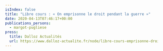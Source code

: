 ```yaml
---
isIndex: false
title: "Libre cours : « On emprisonne le droit pendant la guerre »"
date: 2020-04-13T07:46:17+00:00
publications_persons:
  - margot-pugliese
press:
  title: Dalloz Actualités
  url: https://www.dalloz-actualite.fr/node/libre-cours-emprisonne-droit-pendant-guerre#.Xpa7n6w6_oA
---
```

